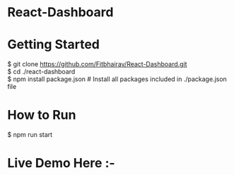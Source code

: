 # React-Dashboard
# Getting Started <br/>
$ git clone https://github.com/Fitbhairav/React-Dashboard.git <br/>
$ cd ./react-dashboard <br/>
$ npm install package.json           # Install all packages included in ./package.json file <br/>

# How to Run <br/>
$ npm run start <br/>

# Live Demo Here :- <br/>
